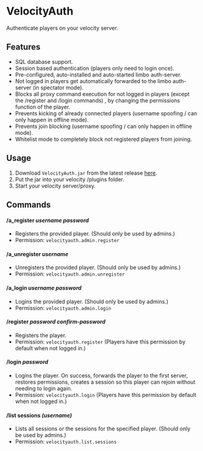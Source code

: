 # VelocityAuth
Authenticate players on your velocity server.

## Features
- SQL database support.
- Session based authentication (players only need to login once).
- Pre-configured, auto-installed and auto-started limbo auth-server.
- Not logged in players get automatically forwarded to the limbo auth-server (in spectator mode).
- Blocks all proxy command execution for not logged in players (except the /register and /login commands)
  , by changing the permissions function of the player.  
- Prevents kicking of already connected players (username spoofing / can only happen in offline mode).
- Prevents join blocking (username spoofing / can only happen in offline mode).
- Whitelist mode to completely block not registered players from joining.

## Usage
1. Download `VelocityAuth.jar` from the latest release [here](https://github.com/Osiris-Team/VelocityAuth/releases).
2. Put the jar into your velocity /plugins folder.
3. Start your velocity server/proxy.

## Commands

#### /a_register _username_ _password_
- Registers the provided player. (Should only be used by admins.)
- Permission: `velocityauth.admin.register`

#### /a_unregister _username_
- Unregisters the provided player. (Should only be used by admins.)
- Permission: `velocityauth.admin.unregister`

#### /a_login _username_ _password_
- Logins the provided player. (Should only be used by admins.)
- Permission: `velocityauth.admin.login`

#### /register _password_ _confirm-password_
- Registers the player.
- Permission: `velocityauth.register` (Players have this permission by default when not logged in.)

#### /login _password_
- Logins the player. On success, forwards the player to the first server, restores permissions, creates a session
  so this player can rejoin without needing to login again.
- Permission: `velocityauth.login` (Players have this permission by default when not logged in.)

#### /list sessions _(username)_
- Lists all sessions or the sessions for the specified player. (Should only be used by admins.)
- Permission: `velocityauth.list.sessions`
